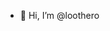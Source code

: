 - 👋 Hi, I’m @loothero

<!---
loothero/loothero is a ✨ special ✨ repository because its `README.md` (this file) appears on your GitHub profile.
You can click the Preview link to take a look at your changes.
--->
